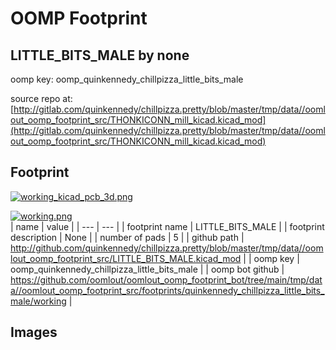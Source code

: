 # OOMP Footprint  
## LITTLE_BITS_MALE  by none  
  
oomp key: oomp_quinkennedy_chillpizza_little_bits_male  
  
source repo at: [http://gitlab.com/quinkennedy/chillpizza.pretty/blob/master/tmp/data//oomlout_oomp_footprint_src/THONKICONN_mill_kicad.kicad_mod](http://gitlab.com/quinkennedy/chillpizza.pretty/blob/master/tmp/data//oomlout_oomp_footprint_src/THONKICONN_mill_kicad.kicad_mod)  
## Footprint  
  
[![working_kicad_pcb_3d.png](working_kicad_pcb_3d_600.png)](working_kicad_pcb_3d.png)  
  
[![working.png](working_600.png)](working.png)  
| name | value | 
| --- | --- | 
| footprint name | LITTLE_BITS_MALE | 
| footprint description | None | 
| number of pads | 5 | 
| github path | http://github.com/quinkennedy/chillpizza.pretty/blob/master/tmp/data//oomlout_oomp_footprint_src/LITTLE_BITS_MALE.kicad_mod | 
| oomp key | oomp_quinkennedy_chillpizza_little_bits_male | 
| oomp bot github | https://github.com/oomlout/oomlout_oomp_footprint_bot/tree/main/tmp/data//oomlout_oomp_footprint_src/footprints/quinkennedy_chillpizza_little_bits_male/working | 
## Images  

